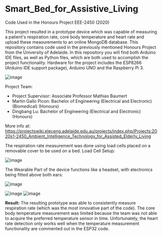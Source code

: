 # Smart_Bed_for_Assistive_Living
 Code Used in the Honours Project EEE-2450 (2020)

This project resulted in a prototype device which was capable of measuring a patient's respiration rate, core body temperature and heart rate and upload these measurements to an online MongoDB database. This repository contains code used in the previously mentioned Honours Project from the University of Adelaide. In this repository you will find both Arduino IDE files, as well as Python files, which are both used to accomplish the project functionality. Hardware for the project includes the ESP8266 (Arduino IDE support package), Arduino UNO and the Raspberry Pi 3.

![image](https://user-images.githubusercontent.com/50542181/148348492-58ca6128-1ce2-4394-abac-6e31bc533bc8.png)


Project Team:

- Project Supervisor: Associate Professor Mathias Baumert
- Martin Gallo Picon: Bachelor of Engineering (Electrical and Electronic) (Biomedical) (Honours)
- Dingbang Lu: Bachelor of Engineering (Electrical and Electronic) (Honours)

More info at: https://projectswiki.eleceng.adelaide.edu.au/projects/index.php/Projects:2020s1-2450_Ambient_Intelligence_Technology_for_Assisted_Elderly_Living


The respiration rate measurement was done using load cells placed on a removable cover to be used on a bed. Load Cell Setup:



![image](https://user-images.githubusercontent.com/50542181/148348530-8786dc72-0598-450f-af4d-384fe44225f1.png)




The Wearable Part of the device functions like a headset, with electronics being fitted above both ears:



![image](https://user-images.githubusercontent.com/50542181/148348648-771819e5-f46d-44b7-a008-0fb4acad3469.png)

  ![image](https://user-images.githubusercontent.com/50542181/148348149-ed1a6ba3-beed-46fc-9152-f0fd8dcbe36e.png) ![image](https://user-images.githubusercontent.com/50542181/148348286-9fe3cd9b-47af-4d7e-b145-2efea1ad8cdb.png)
  


**Result:** The resulting prototype was able to consistently measure respiration rate (which was the most innovative part of the code). The core body temperature measurement was limited because the team was not able to acquire the preferred temperature sensor in time. Unfortunately, the heart rate detection only works well when the temperature measurement functionality are commented out in the ESP32 code.

